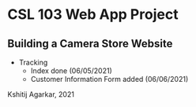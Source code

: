 # CSL 103 Web App Project

##	Building a Camera Store Website

* Tracking
  * Index done (06/05/2021)
  * Customer Information Form added (06/06/2021)



Kshitij Agarkar, 2021